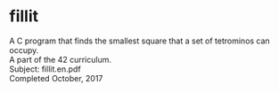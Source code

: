 # fillit
A C program that finds the smallest square that a set of tetrominos can occupy.  
A part of the 42 curriculum.  
Subject: fillit.en.pdf  
Completed October, 2017
